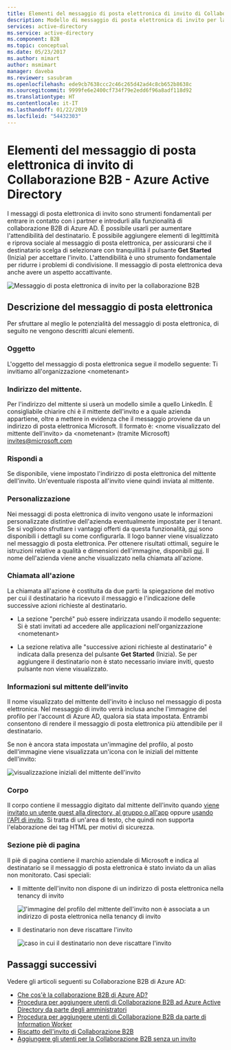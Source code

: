 ```yaml
---
title: Elementi del messaggio di posta elettronica di invito di Collaborazione B2B - Azure Active Directory | Microsoft Docs
description: Modello di messaggio di posta elettronica di invito per la collaborazione B2B di Azure Active Directory
services: active-directory
ms.service: active-directory
ms.component: B2B
ms.topic: conceptual
ms.date: 05/23/2017
ms.author: mimart
author: msmimart
manager: daveba
ms.reviewer: sasubram
ms.openlocfilehash: ede9cb7638ccc2c46c265d42ad4c8cb652b8638c
ms.sourcegitcommit: 9999fe6e2400cf734f79e2edd6f96a8adf118d92
ms.translationtype: HT
ms.contentlocale: it-IT
ms.lasthandoff: 01/22/2019
ms.locfileid: "54432303"
---
```

# <a name="the-elements-of-the-b2b-collaboration-invitation-email---azure-active-directory"></a>Elementi del messaggio di posta elettronica di invito di Collaborazione B2B - Azure Active Directory

I messaggi di posta elettronica di invito sono strumenti fondamentali per entrare in contatto con i partner e introdurli alla funzionalità di collaborazione B2B di Azure AD. È possibile usarli per aumentare l'attendibilità del destinatario. È possibile aggiungere elementi di legittimità e riprova sociale al messaggio di posta elettronica, per assicurarsi che il destinatario scelga di selezionare con tranquillità il pulsante **Get Started** (Inizia) per accettare l'invito. L'attendibilità è uno strumento fondamentale per ridurre i problemi di condivisione. Il messaggio di posta elettronica deva anche avere un aspetto accattivante.

![Messaggio di posta elettronica di invito per la collaborazione B2B](media/invitation-email-elements/invitation-email.png)

## <a name="explaining-the-email"></a>Descrizione del messaggio di posta elettronica
Per sfruttare al meglio le potenzialità del messaggio di posta elettronica, di seguito ne vengono descritti alcuni elementi.

### <a name="subject"></a>Oggetto
L'oggetto del messaggio di posta elettronica segue il modello seguente: Ti invitiamo all'organizzazione &lt;nometenant&gt;

### <a name="from-address"></a>Indirizzo del mittente.
Per l'indirizzo del mittente si userà un modello simile a quello LinkedIn.  È consigliabile chiarire chi è il mittente dell'invito e a quale azienda appartiene, oltre a mettere in evidenza che il messaggio proviene da un indirizzo di posta elettronica Microsoft. Il formato è: &lt;nome visualizzato del mittente dell'invito&gt; da &lt;nometenant&gt; (tramite Microsoft) <invites@microsoft.com>

### <a name="reply-to"></a>Rispondi a
Se disponibile, viene impostato l'indirizzo di posta elettronica del mittente dell'invito. Un'eventuale risposta all'invito viene quindi inviata al mittente.

### <a name="branding"></a>Personalizzazione
Nei messaggi di posta elettronica di invito vengono usate le informazioni personalizzate distintive dell'azienda eventualmente impostate per il tenant. Se si vogliono sfruttare i vantaggi offerti da questa funzionalità, [qui](https://docs.microsoft.com/azure/active-directory/active-directory-branding-custom-signon-azure-portal) sono disponibili i dettagli su come configurarla. Il logo banner viene visualizzato nel messaggio di posta elettronica. Per ottenere risultati ottimali, seguire le istruzioni relative a qualità e dimensioni dell'immagine, disponibili [qui](https://docs.microsoft.com/azure/active-directory/active-directory-branding-custom-signon-azure-portal). Il nome dell'azienda viene anche visualizzato nella chiamata all'azione.

### <a name="call-to-action"></a>Chiamata all'azione
La chiamata all'azione è costituita da due parti: la spiegazione del motivo per cui il destinatario ha ricevuto il messaggio e l'indicazione delle successive azioni richieste al destinatario.
- La sezione "perché" può essere indirizzata usando il modello seguente: Si è stati invitati ad accedere alle applicazioni nell'organizzazione &lt;nometenant&gt;

- La sezione relativa alle "successive azioni richieste al destinatario" è indicata dalla presenza del pulsante **Get Started** (Inizia). Se per aggiungere il destinatario non è stato necessario inviare inviti, questo pulsante non viene visualizzato.

### <a name="inviters-information"></a>Informazioni sul mittente dell'invito
Il nome visualizzato del mittente dell'invito è incluso nel messaggio di posta elettronica. Nel messaggio di invito verrà inclusa anche l'immagine del profilo per l'account di Azure AD, qualora sia stata impostata. Entrambi consentono di rendere il messaggio di posta elettronica più attendibile per il destinatario.

Se non è ancora stata impostata un'immagine del profilo, al posto dell'immagine viene visualizzata un'icona con le iniziali del mittente dell'invito:

  ![visualizzazione iniziali del mittente dell'invito](media/invitation-email-elements/inviters-initials.png)

### <a name="body"></a>Corpo
Il corpo contiene il messaggio digitato dal mittente dell'invito quando [viene invitato un utente guest alla directory, al gruppo o all'app](add-users-administrator.md) oppure [usando l'API di invito](customize-invitation-api.md). Si tratta di un'area di testo, che quindi non supporta l'elaborazione dei tag HTML per motivi di sicurezza.

### <a name="footer-section"></a>Sezione piè di pagina
Il piè di pagina contiene il marchio aziendale di Microsoft e indica al destinatario se il messaggio di posta elettronica è stato inviato da un alias non monitorato. Casi speciali:

- Il mittente dell'invito non dispone di un indirizzo di posta elettronica nella tenancy di invito

  ![l'immagine del profilo del mittente dell'invito non è associata a un indirizzo di posta elettronica nella tenancy di invito](media/invitation-email-elements/inviter-no-email.png)


- Il destinatario non deve riscattare l'invito

  ![caso in cui il destinatario non deve riscattare l'invito](media/invitation-email-elements/when-recipient-doesnt-redeem.png)


## <a name="next-steps"></a>Passaggi successivi

Vedere gli articoli seguenti su Collaborazione B2B di Azure AD:

- [Che cos'è la collaborazione B2B di Azure AD?](what-is-b2b.md)
- [Procedura per aggiungere utenti di Collaborazione B2B ad Azure Active Directory da parte degli amministratori](add-users-administrator.md)
- [Procedura per aggiungere utenti di Collaborazione B2B da parte di Information Worker](add-users-information-worker.md)
- [Riscatto dell'invito di Collaborazione B2B](redemption-experience.md)
- [Aggiungere gli utenti per la Collaborazione B2B senza un invito](add-user-without-invite.md)
